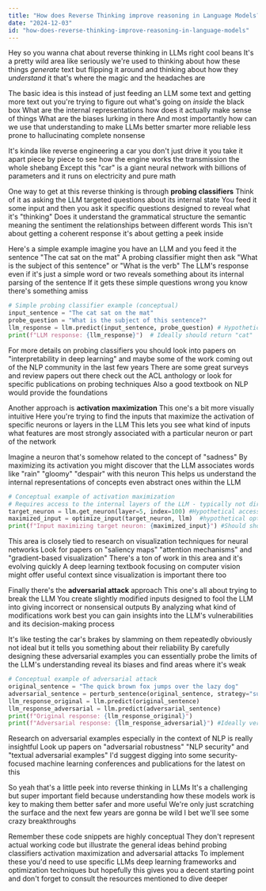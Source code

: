 ```yaml
---
title: "How does Reverse Thinking improve reasoning in Language Models?"
date: "2024-12-03"
id: "how-does-reverse-thinking-improve-reasoning-in-language-models"
---
```


Hey so you wanna chat about reverse thinking in LLMs right  cool beans  It's a pretty wild area  like seriously  we're used to thinking about how these things *generate* text  but flipping it around and thinking about how they *understand* it that's where the magic and the headaches are

The basic idea is this  instead of just feeding an LLM some text and getting more text out you're trying to figure out what's going on *inside* the black box  What are the internal representations  how does it actually make sense of things  What are the biases lurking in there  And most importantly how can we use that understanding to make LLMs better smarter more reliable less prone to hallucinating complete nonsense

It's kinda like reverse engineering a car  you don't just drive it you take it apart piece by piece to see how the engine works  the transmission  the whole shebang  Except this "car" is a giant neural network with billions of parameters and it runs on electricity and pure math

One way to get at this reverse thinking is through **probing classifiers**  Think of it as asking the LLM targeted questions about its internal state  You feed it some input and then you ask it specific questions designed to reveal what it's "thinking"  Does it understand the grammatical structure  the semantic meaning  the sentiment  the relationships between different words  This isn't about getting a coherent response  it's about getting a peek inside

Here's a simple example  imagine you have an LLM and you feed it the sentence "The cat sat on the mat"  A probing classifier might then ask "What is the subject of this sentence"  or "What is the verb"  The LLM's response  even if it's just a simple word or two  reveals something about its internal parsing of the sentence  If it gets these simple questions wrong  you know there's something amiss

```python
# Simple probing classifier example (conceptual)
input_sentence = "The cat sat on the mat"
probe_question = "What is the subject of this sentence?"
llm_response = llm.predict(input_sentence, probe_question) # Hypothetical LLM function
print(f"LLM response: {llm_response}")  # Ideally should return "cat"
```

For more details on probing classifiers  you should look into papers on "interpretability in deep learning" and maybe some of the work coming out of the NLP community in the last few years  There are some great surveys and review papers out there  check out the ACL anthology or look for specific publications on probing techniques  Also a good textbook on NLP would provide the foundations

Another approach is **activation maximization**  This one's a bit more visually intuitive  Here you're trying to find the inputs that maximize the activation of specific neurons or layers in the LLM  This lets you see what kind of inputs  what features  are most strongly associated with a particular neuron  or part of the network

Imagine a neuron that's somehow related to the concept of "sadness"  By maximizing its activation  you might discover that the LLM associates words like "rain" "gloomy" "despair" with this neuron  This helps us understand the internal representations of concepts  even abstract ones within the LLM

```python
# Conceptual example of activation maximization
# Requires access to the internal layers of the LLM - typically not directly available.
target_neuron = llm.get_neuron(layer=5, index=100) #Hypothetical access to neurons
maximized_input = optimize_input(target_neuron, llm)  #hypothetical optimization function
print(f"Input maximizing target neuron: {maximized_input}") #Should show words related to target neuron
```

This area is closely tied to research on visualization techniques for neural networks  Look for papers on "saliency maps"  "attention mechanisms"  and "gradient-based visualization"  There's a ton of work in this area and it's evolving quickly  A deep learning textbook focusing on computer vision might offer useful context since visualization is important there too

Finally  there's the  **adversarial attack** approach  This one's all about trying to break the LLM  You create slightly modified inputs  designed to fool the LLM into giving incorrect or nonsensical outputs  By analyzing what kind of modifications work best  you can gain insights into the LLM's vulnerabilities and its decision-making process

It's like testing the car's brakes by slamming on them repeatedly  obviously not ideal but it tells you something about their reliability  By carefully designing these adversarial examples  you can essentially probe the limits of the LLM's understanding  reveal its biases  and find areas where it's weak

```python
# Conceptual example of adversarial attack
original_sentence = "The quick brown fox jumps over the lazy dog"
adversarial_sentence = perturb_sentence(original_sentence, strategy="subtle_change") #Hypothetical perturbation function
llm_response_original = llm.predict(original_sentence)
llm_response_adversarial = llm.predict(adversarial_sentence)
print(f"Original response: {llm_response_original}")
print(f"Adversarial response: {llm_response_adversarial}") #Ideally very different and maybe wrong
```

Research on adversarial examples  especially in the context of NLP  is really insightful  Look up papers on "adversarial robustness"  "NLP security"  and "textual adversarial examples"  I'd suggest digging into some security-focused machine learning conferences and publications for the latest on this

So yeah that's a little peek into reverse thinking in LLMs  It's a challenging but super important field  because understanding how these models work is key to making them better  safer  and more useful  We're only just scratching the surface and the next few years are gonna be wild  I bet we'll see some crazy breakthroughs


Remember these code snippets are highly conceptual  They don't represent actual working code  but illustrate the general ideas behind probing classifiers  activation maximization  and adversarial attacks  To implement these  you'd need to use specific LLMs  deep learning frameworks  and optimization techniques  but hopefully this gives you a decent starting point  and don't forget to consult the resources mentioned to dive deeper
